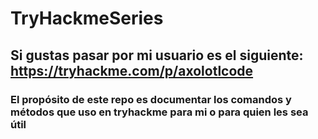 # TryHackmeSeries
## Si gustas pasar por mi usuario es el siguiente: https://tryhackme.com/p/axolotlcode 

### El propósito de este repo es documentar los comandos y métodos que uso en tryhackme para mi o para quien les sea útil
